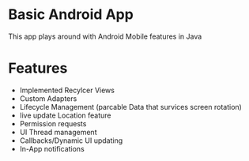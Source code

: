 # Basic Android App
This app plays around with Android Mobile features in Java

# Features
* Implemented Recylcer Views
* Custom Adapters
* Lifecycle Management (parcable Data that survices screen rotation)
* live update Location feature
* Permission requests
* UI Thread management
* Callbacks/Dynamic UI updating
* In-App notifications
